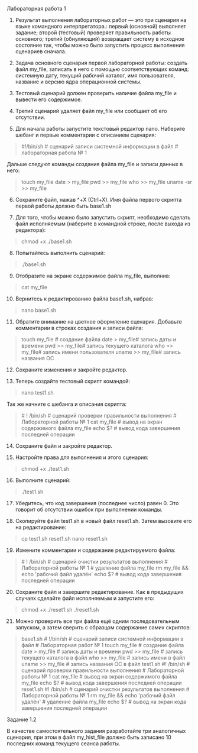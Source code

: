 Лабораторная работа 1

1. Результат выполнения лабораторных работ — это три сценария на языке командного
интерпретатора.:
первый (основной) выполняет задание;
второй (тестовый) проверяет правильность работы основного;
третий (обнуляющий) возвращает систему в исходное состояние так, чтобы можно
было запустить процесс выполнения сценариев сначала.

2. Задача основного сценария первой лабораторной работы: создать файл my_file,
записать в него с помощью соответствующих команд:
системную дату,
текущий рабочий каталог,
имя пользователя,
название и версию ядра операционной системы.

3. Тестовый сценарий должен проверить наличие файла my_file и вывести его
содержимое.

4. Третий сценарий удаляет файл my_file или сообщает об его отсутствии.

5. Для начала работы запустите текстовый редактор nano. Наберите шебанг и первые
комментарии с описанием сценария:
>\#!/bin/sh
>\# сценарий записи системной информации в файл
>\# лабораторная работа № 1

Дальше следуют команды создания файла my_file и записи данных в него:

>touch my_file
>date > my_file
>pwd >> my_file
>who >> my_file
>uname -sr >> my_file

6. Сохраните файл, нажав ^+X (Ctrl+X).
Имя файла первого скрипта первой работы должно быть base1.sh

7. Для того, чтобы можно было запустить скрипт, необходимо сделать файл
исполняемым (наберите в командной строке, после выхода из редактора):
>chmod +x ./base1.sh

8. Попытайтесь выполнить сценарий:
>./base1.sh

9. Отобразите на экране содержимое файла my_file, выполнив:
>cat my_file

10. Вернитесь к редактированию файла base1.sh, набрав:
>nano base1.sh

11. Обратите внимание на цветное оформление сценария.
Добавьте комментарии в строках создания и записи файла:
>touch my_file
>\# создание файла
>date > my_file# запись даты и времени
>pwd >> my_file# запись текущего каталога
>who >> my_file# запись имени пользователя
>uname >> my_file# запись названия ОС

12. Сохраните изменения и закройте редактор.

13. Теперь создайте тестовый скрипт командой:
>nano test1.sh

Так же начните с шебанга и описания скрипта:

>\# ! /bin/sh
>\# сценарий проверки правильности выполнения
>\# Лабораторной работы № 1
>cat my_file # вывод на экран содержимого файла my_file
>echo $?
>\# вывод кода завершения последней операции

14. Сохраните файл и закройте редактор.

15. Настройте права для выполнения и этого сценария:
>chmod +x ./test1.sh

16. Выполните сценарий:
>./test1.sh

17. Убедитесь, что код завершения (последнее число) равен 0.
Это говорит об отсутствии ошибок при выполнении команды.

18. Скопируйте файл test1.sh в новый файл reset1.sh. Затем вызовите его на
редактирование:
>cp test1.sh
>reset1.sh
>nano reset1.sh

19. Измените комментарии и содержание редактируемого файла:
>\# ! /bin/sh
>\# сценарий очистки результатов выполнения
>\# Лабораторной работы № 1
>\# удаление файла my_file
>rm my_file && echo 'рабочий файл удалён'
>echo $?
>\# вывод кода завершения последней операции

20. Сохраните файл и завершите редактирование. Как в предыдущих случаях сделайте
файл исполняемым и запустите его:
>chmod +x ./reset1.sh
>./reset1.sh

21. Можно проверить все три файла ещё одним последовательным запуском,
а затем сверить с образцом содержание самих скриптов:
>base1.sh
>\# !/bin/sh
>\# сценарий записи системной информации в файл
>\# Лабораторная работ № 1
>touch my_file \# создание файла
>date > my_file \# запись даты и времени
>pwd >> my_file \# запись текущего каталога в файл
>who >> my_file \# запись имени в файл
>uname >> my_file \# запись названия ОС в файл
>test1.sh
>\#! /bin/sh
>\# сценарий проверки правильности выполнения
>\# Лабораторной работы № 1
>cat my_file # вывод на экран содержимого файла my_file
>echo $?
>\# вывод кода завершения последней операции
>reset1.sh #! /bin/sh
>\# сценарий очистки результатов выполнения
>\# Лабораторной работы № 1
>rm my_file && echo 'рабочий файл удалён' # удаление файла my_file
>echo $?
>\# вывод на экран кода завершения последней операции

Задание 1.2

В качестве самостоятельного задания разработайте три аналогичных сценария, при этом в
файл my_hist_file должно быть записано 10 последних команд текущего сеанса работы.
